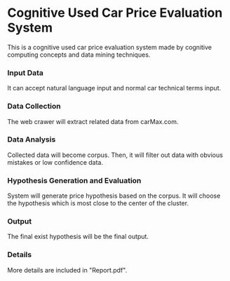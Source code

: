 # Cognitive Used Car Price Evaluation System
This is a cognitive used car price evaluation system made by cognitive computing concepts and data mining techniques.

### Input Data     
  It can accept natural language input and normal car technical terms input.
  
### Data Collection
  The web crawer will extract related data from carMax.com.
  
### Data Analysis
  Collected data will become corpus. Then, it will filter out data with obvious mistakes or low confidence data.
  
### Hypothesis Generation and Evaluation
  System will generate price hypothesis based on the corpus.
  It will choose the hypothesis which is most close to the center of the cluster.
 
### Output
  The final exist hypothesis will be the final output.


### Details
  More details are included in "Report.pdf".
